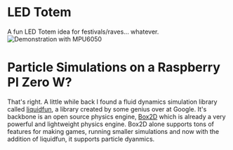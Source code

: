 # LED Totem
 A fun LED Totem idea for festivals/raves... whatever.
![Demonstration with MPU6050](/images/demo.gif)

# Particle Simulations on a Raspberry PI Zero W?
 That's right. A little while back I found a fluid dynamics simulation library called [liquidfun](https://google.github.io/liquidfun/), a library created by some genius over at Google. It's backbone is an open source physics engine, [Box2D](https://github.com/erincatto/box2d) which is already a very powerful and lightweight physics engine. Box2D alone supports tons of features for making games, running smaller simulations and now with the addition of liquidfun, it supports particle dyanmics.
